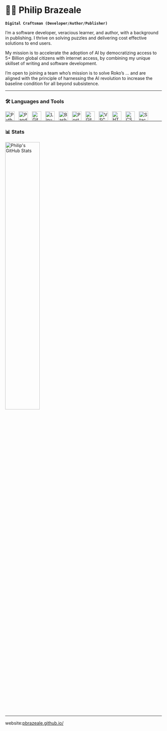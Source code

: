 # 🧙‍♂️ Philip Brazeale

**`Digital Craftsman (Developer/Author/Publisher)`**

I’m a software developer, veracious learner, and author, with a background in publishing. I thrive on solving puzzles and delivering cost effective solutions to end users.
  
My mission is to accelerate the adoption of AI by democratizing access to 5+ Billion global citizens with internet access, by combining my unique skillset of writing and software development.
  
I’m open to joining a team who’s mission is to solve Roko’s … and are aligned with the principle of harnessing the AI revolution to increase the baseline condition for all beyond subsistence.

---

### 🛠️ Languages and Tools
<img align="left" alt="Python" width="30px" style="padding-right:10px;" src="https://cdn.jsdelivr.net/gh/devicons/devicon@latest/icons/python/python-original.svg" />
<img align="left" alt="Pandas" width="30px" style="padding-right:10px;" src="https://cdn.jsdelivr.net/gh/devicons/devicon@latest/icons/pandas/pandas-original.svg" />
<img align="left" alt="Git" width="30px" style="padding-right:10px;" src="https://cdn.jsdelivr.net/gh/devicons/devicon/icons/git/git-original.svg" />
<img align="left" alt="Linux" width="30px" style="padding-right:10px;" src="https://cdn.jsdelivr.net/gh/devicons/devicon/icons/linux/linux-original.svg" />
<img align="left" alt="Bash" width="30px" style="padding-right:10px;" src="https://cdn.jsdelivr.net/gh/devicons/devicon/icons/bash/bash-original.svg" />
<img align="left" alt="PostgreSQL" width="30px" style="padding-right:10px;" src="https://cdn.jsdelivr.net/gh/devicons/devicon@latest/icons/postgresql/postgresql-original.svg" />
<img align="left" alt="GitHub" width="30px" style="padding-right:10px;" src="https://cdn.jsdelivr.net/gh/devicons/devicon/icons/github/github-original.svg" />
<img align="left" alt="VSCode" width="30px" style="padding-right:10px;" src="https://cdn.jsdelivr.net/gh/devicons/devicon@latest/icons/vscode/vscode-original.svg" />
<img align="left" alt="HTML" width="30px" style="padding-right:10px;" src="https://cdn.jsdelivr.net/gh/devicons/devicon/icons/html5/html5-plain.svg" />
<img align="left" alt="CSS" width="30px" style="padding-right:10px;" src="https://cdn.jsdelivr.net/gh/devicons/devicon/icons/css3/css3-plain.svg" />
<img align="left" alt="StackOverflow" width="30px" style="padding-right:10px;" src="https://cdn.jsdelivr.net/gh/devicons/devicon@latest/icons/stackoverflow/stackoverflow-original.svg" />
<br />

---

### 📊 Stats
<img alt="Philip's GitHub Stats" width="47%" src="https://github-readme-stats.vercel.app/api?username=pbrazeale&show_icons=true&theme=tokyonight" />

---

website:[pbrazeale.github.io/](https://pbrazeale.github.io/)

<!--
<details>
 <summary><h3>👨‍💻 Philip's Coding Journey</h3></summary>
   I started my coding journey as ..
  testing
-->

